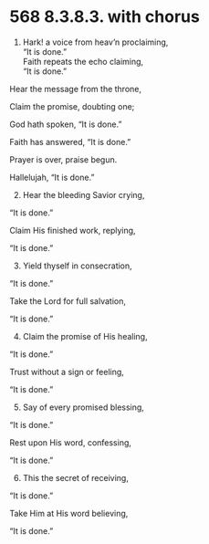 # 568 8.3.8.3. with chorus

1.  Hark! a voice from heav’n proclaiming,\
“It is done.”\
Faith repeats the echo claiming,\
“It is done.”

Hear the message from the throne,

Claim the promise, doubting one;

God hath spoken, “It is done.”

Faith has answered, “It is done.”

Prayer is over, praise begun.

Hallelujah, “It is done.”

2.  Hear the bleeding Savior crying,

“It is done.”

Claim His finished work, replying,

“It is done.”

3.  Yield thyself in consecration,

“It is done.”

Take the Lord for full salvation,

“It is done.”

4.  Claim the promise of His healing,

“It is done.”

Trust without a sign or feeling,

“It is done.”

5.  Say of every promised blessing,

“It is done.”

Rest upon His word, confessing,

“It is done.”

6.  This the secret of receiving,

“It is done.”

Take Him at His word believing,

“It is done.”

